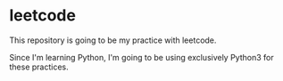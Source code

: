 # leetcode

This repository is going to be my practice with leetcode.

Since I'm learning Python, I'm going to be using exclusively Python3 for these practices.
